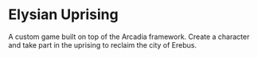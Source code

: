 Elysian Uprising
================

A custom game built on top of the Arcadia framework. Create a character
and take part in the uprising to reclaim the city of Erebus.
